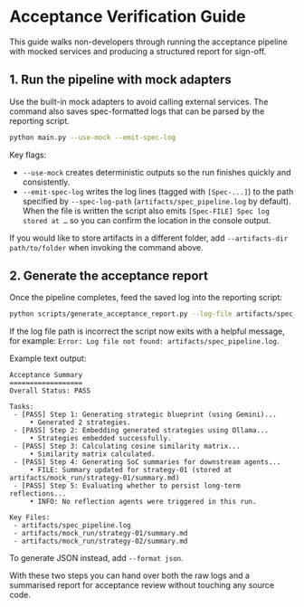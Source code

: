 # Acceptance Verification Guide

This guide walks non-developers through running the acceptance pipeline with
mocked services and producing a structured report for sign-off.

## 1. Run the pipeline with mock adapters

Use the built-in mock adapters to avoid calling external services. The command
also saves spec-formatted logs that can be parsed by the reporting script.

```bash
python main.py --use-mock --emit-spec-log
```

Key flags:

- `--use-mock` creates deterministic outputs so the run finishes quickly and
  consistently.
- `--emit-spec-log` writes the log lines (tagged with `[Spec-...]`) to the path
  specified by `--spec-log-path` (`artifacts/spec_pipeline.log` by default).
  When the file is written the script also emits `[Spec-FILE] Spec log stored
  at …` so you can confirm the location in the console output.

If you would like to store artifacts in a different folder, add
`--artifacts-dir path/to/folder` when invoking the command above.

## 2. Generate the acceptance report

Once the pipeline completes, feed the saved log into the reporting script:

```bash
python scripts/generate_acceptance_report.py --log-file artifacts/spec_pipeline.log
```

If the log file path is incorrect the script now exits with a helpful message,
for example: `Error: Log file not found: artifacts/spec_pipeline.log`.

Example text output:

```
Acceptance Summary
==================
Overall Status: PASS

Tasks:
 - [PASS] Step 1: Generating strategic blueprint (using Gemini)...
     • Generated 2 strategies.
 - [PASS] Step 2: Embedding generated strategies using Ollama...
     • Strategies embedded successfully.
 - [PASS] Step 3: Calculating cosine similarity matrix...
     • Similarity matrix calculated.
 - [PASS] Step 4: Generating SoC summaries for downstream agents...
     • FILE: Summary updated for strategy-01 (stored at artifacts/mock_run/strategy-01/summary.md)
 - [PASS] Step 5: Evaluating whether to persist long-term reflections...
     • INFO: No reflection agents were triggered in this run.

Key Files:
 - artifacts/spec_pipeline.log
 - artifacts/mock_run/strategy-01/summary.md
 - artifacts/mock_run/strategy-02/summary.md
```

To generate JSON instead, add `--format json`.

With these two steps you can hand over both the raw logs and a summarised
report for acceptance review without touching any source code.
